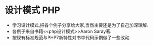 # 设计模式 PHP
* 学习设计模式,把各个例子分享给大家,当然主要还是为了自己加深理解.
* 各例子来自书籍<<php设计模式>>Aaron Saray著.
* 按现有标准规范与PHP7新特性对书中代码示例做了一些改动
